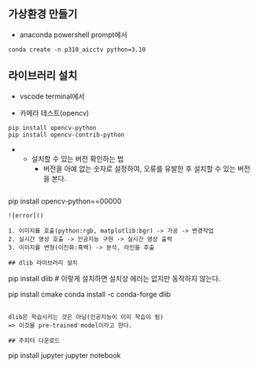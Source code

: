 ## 가상환경 만들기
* anaconda powershell prompt에서
```
conda create -n p310_aicctv python=3.10
```

## 라이브러리 설치
* vscode terminal에서
- 카메라 테스트(opencv)
```
pip install opencv-python
pip install opencv-contrib-python
```
* + 설치할 수 있는 버전 확인하는 법
    * 버전을 아예 없는 숫자로 설정하여, 오류를 유발한 후 설치할 수 있는 버전을 본다.
    ```
pip install opencv-python==00000
```
![error]()

1. 이미지를 호출(python:rgb, matplotlib:bgr) -> 가공 -> 변경작업
2. 실시간 영상 호출 -> 인공지능 구현 -> 실시간 영상 출력
3. 이미지를 변형(이진화:흑백) -> 분석, 라인을 추출

## dlib 라이브러리 설치
```
pip install dlib # 이렇게 설치하면 설치상 에러는 없지만 동작하지 않는다.

pip install cmake
conda install -c conda-forge dlib
```

dlib은 학습시키는 것은 아님(인공지능이 이미 학습이 됨)
=> 이것을 pre-trained model이라고 한다.

## 주피터 다운로드
```
pip install jupyter 
jupyter notebook
```
